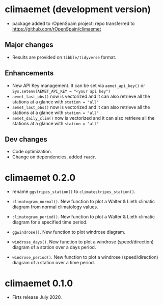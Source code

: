 # climaemet (development version)

-   package added to rOpenSpain project: repo transferred to <https://github.com/rOpenSpain/climaemet>

## Major changes

-   Results are provided on `tibble/tidyverse` format.

## Enhancements

-   New API Key management. It can be set via `aemet_api_key()` or `Sys.setenv(AEMET_API_KEY = "<your api key")`
-   `aemet_last_obs()` now is vectorized and it can also retrieve all the stations at a glance with `station = "all"`
-   `aemet_last_obs()` now is vectorized and it can also retrieve all the stations at a glance with `station = "all"`
-   `aemet_daily_clim()` now is vectorized and it can also retrieve all the stations at a glance with `station = "all"`

## Dev changes

-   Code optimization.
-   Change on dependencies, added `readr`.

# climaemet 0.2.0

-   rename `ggstripes_station()` to `climatestripes_station()`.

-   `climatogram_normal()`. New function to plot a Walter & Lieth climatic diagram from normal climatology values.

-   `climatogram_period()`. New function to plot a Walter & Lieth climatic diagram for a specified time period.

-   `ggwindrose()`. New function to plot windrose diagram.

-   `windrose_days()`. New function to plot a windrose (speed/direction) diagram of a station over a days period.

-   `windrose_period()`. New function to plot a windrose (speed/direction) diagram of a station over a time period.

# climaemet 0.1.0

-   Firts release July 2020.
